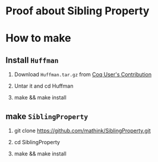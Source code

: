 Proof about Sibling Property
======

# How to make

## Install `Huffman`

1. Download `Huffman.tar.gz` from [Coq User's Contribution](http://coq.inria.fr/pylons/contribs/view/Huffman/v8.4)

2. Untar it and cd Huffman

3. make && make install

## make `SiblingProperty`

1. git clone https://github.com/mathink/SiblingProperty.git

2. cd SiblingProperty

3. make && make install


